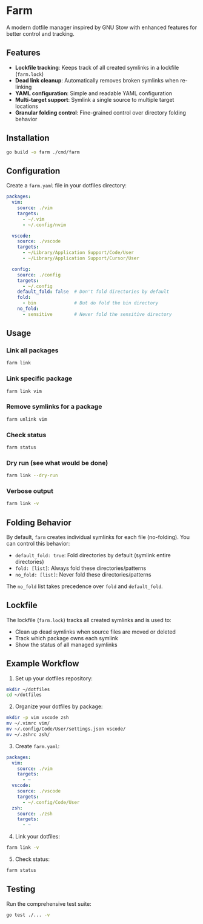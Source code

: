 # Farm

A modern dotfile manager inspired by GNU Stow with enhanced features for better control and tracking.

## Features

- **Lockfile tracking**: Keeps track of all created symlinks in a lockfile (`farm.lock`)
- **Dead link cleanup**: Automatically removes broken symlinks when re-linking
- **YAML configuration**: Simple and readable YAML configuration
- **Multi-target support**: Symlink a single source to multiple target locations
- **Granular folding control**: Fine-grained control over directory folding behavior

## Installation

```bash
go build -o farm ./cmd/farm
```

## Configuration

Create a `farm.yaml` file in your dotfiles directory:

```yaml
packages:
  vim:
    source: ./vim
    targets:
      - ~/.vim
      - ~/.config/nvim

  vscode:
    source: ./vscode
    targets:
      - ~/Library/Application Support/Code/User
      - ~/Library/Application Support/Cursor/User

  config:
    source: ./config
    targets:
      - ~/.config
    default_fold: false  # Don't fold directories by default
    fold:
      - bin              # But do fold the bin directory
    no_fold:
      - sensitive        # Never fold the sensitive directory
```

## Usage

### Link all packages

```bash
farm link
```

### Link specific package

```bash
farm link vim
```

### Remove symlinks for a package

```bash
farm unlink vim
```

### Check status

```bash
farm status
```

### Dry run (see what would be done)

```bash
farm link --dry-run
```

### Verbose output

```bash
farm link -v
```

## Folding Behavior

By default, `farm` creates individual symlinks for each file (no-folding). You can control this behavior:

- `default_fold: true`: Fold directories by default (symlink entire directories)
- `fold: [list]`: Always fold these directories/patterns
- `no_fold: [list]`: Never fold these directories/patterns

The `no_fold` list takes precedence over `fold` and `default_fold`.

## Lockfile

The lockfile (`farm.lock`) tracks all created symlinks and is used to:
- Clean up dead symlinks when source files are moved or deleted
- Track which package owns each symlink
- Show the status of all managed symlinks

## Example Workflow

1. Set up your dotfiles repository:

```bash
mkdir ~/dotfiles
cd ~/dotfiles
```

2. Organize your dotfiles by package:

```bash
mkdir -p vim vscode zsh
mv ~/.vimrc vim/
mv ~/.config/Code/User/settings.json vscode/
mv ~/.zshrc zsh/
```

3. Create `farm.yaml`:

```yaml
packages:
  vim:
    source: ./vim
    targets:
      - ~
  vscode:
    source: ./vscode
    targets:
      - ~/.config/Code/User
  zsh:
    source: ./zsh
    targets:
      - ~
```

4. Link your dotfiles:

```bash
farm link -v
```

5. Check status:

```bash
farm status
```

## Testing

Run the comprehensive test suite:

```bash
go test ./... -v
```
